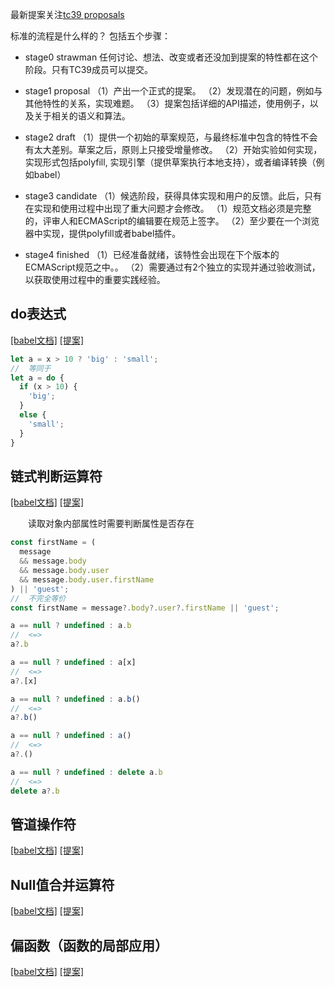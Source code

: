 最新提案关注[tc39 proposals](https://github.com/tc39/proposals)

标准的流程是什么样的？
包括五个步骤：

- stage0 strawman 任何讨论、想法、改变或者还没加到提案的特性都在这个阶段。只有TC39成员可以提交。

- stage1 proposal （1）产出一个正式的提案。 （2）发现潜在的问题，例如与其他特性的关系，实现难题。 （3）提案包括详细的API描述，使用例子，以及关于相关的语义和算法。
- stage2 draft （1）提供一个初始的草案规范，与最终标准中包含的特性不会有太大差别。草案之后，原则上只接受增量修改。 （2）开始实验如何实现，实现形式包括polyfill, 实现引擎（提供草案执行本地支持），或者编译转换（例如babel）
- stage3 candidate （1）候选阶段，获得具体实现和用户的反馈。此后，只有在实现和使用过程中出现了重大问题才会修改。 （1）规范文档必须是完整的，评审人和ECMAScript的编辑要在规范上签字。 （2）至少要在一个浏览器中实现，提供polyfill或者babel插件。
- stage4 finished （1）已经准备就绪，该特性会出现在下个版本的ECMAScript规范之中。。 （2）需要通过有2个独立的实现并通过验收测试，以获取使用过程中的重要实践经验。

## do表达式

[[babel文档]](https://babeljs.io/docs/en/babel-plugin-proposal-do-expressions) [[提案]](https://github.com/tc39/proposal-do-expressions)
```js
let a = x > 10 ? 'big' : 'small';
//  等同于
let a = do {
  if (x > 10) {
    'big';
  }
  else {
    'small';
  }
}
```

## 链式判断运算符

[[babel文档]](https://babeljs.io/docs/en/babel-plugin-proposal-optional-chaining) [[提案]](https://github.com/tc39/proposal-optional-chaining)

&emsp;&emsp;读取对象内部属性时需要判断属性是否存在
```js
const firstName = (
  message
  && message.body
  && message.body.user
  && message.body.user.firstName
) || 'guest';
//  不完全等价
const firstName = message?.body?.user?.firstName || 'guest';
```

```js
a == null ? undefined : a.b
//  <=>
a?.b

a == null ? undefined : a[x]
//  <=>
a?.[x]

a == null ? undefined : a.b()
//  <=>
a?.b()

a == null ? undefined : a()
//  <=>
a?.()

a == null ? undefined : delete a.b
//  <=>
delete a?.b
```


## 管道操作符

[[babel文档]](https://babeljs.io/docs/en/babel-plugin-proposal-pipeline-operator) [[提案]](https://github.com/tc39/proposal-pipeline-operator)


## Null值合并运算符
[[babel文档]](https://babeljs.io/docs/en/babel-plugin-proposal-nullish-coalescing-operator) [[提案]](https://github.com/tc39/proposal-nullish-coalescing)


## 偏函数（函数的局部应用）

[[babel文档]](https://babeljs.io/docs/en/babel-plugin-proposal-partial-application.html) [[提案]](https://github.com/tc39/proposal-partial-application)

